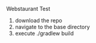 Webstaurant Test

1. download the repo
2. navigate to the base directory
3. execute ./gradlew build
